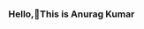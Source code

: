 ### Hello,👋This is Anurag Kumar

<!--
**AnuragK2/AnuragK2** is a ✨ _special_ ✨ repository because its `README.md` (this file) appears on your GitHub profile.

Here are some ideas to get you started:

- 🔭 I’m currently working on: Competitive Programming, Javascript
- 🌱 I’m currently learning: Web Development and Data Analytics
- 👯 I’m looking to collaborate on: projects involving Web Development
- 🤔 I’m looking for help with: ReactJS and Backend Development
- 💬 Ask me about: Web Development and DSA
- 📫 How to reach me: anuragk04.24@gmail.com
- ⚡ Fun fact: Paradoxically intuitive and distanced :v:
-->
